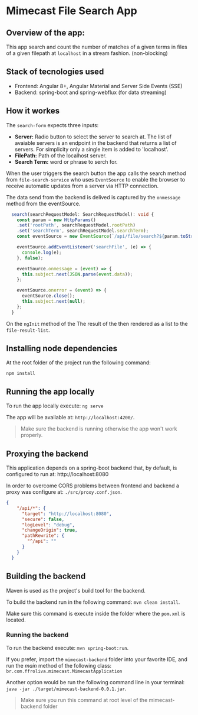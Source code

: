 # Mimecast File Search App

## Overview of the app:

This app search and count the number of matches of a given terms in files of a given filepath at `localhost` in a stream fashion. (non-blocking)

## Stack of tecnologies used

- Frontend: Angular 8+, Angular Material and Server Side Events (SSE)
- Backend: spring-boot and spring-webflux (for data streaming)

## How it workes

The `search-form` expects three inputs: 
- **Server:** Radio button to select the server to search at. The list of avaiable servers is an endpoint in the backend that returns a list of servers. For simplicity only a single item is added to 'localhost'.
- **FilePath:** Path of the localhost server. 
- **Search Term:** word or phrase to serch for.

When the user triggers the search button the app calls the search method from `file-search-service` who uses `EventSource` to enable the browser to receive automatic updates from a server via HTTP connection. 

The data send from the backend is delived is captured by the `onmessage` method from the eventSource.

```typescript
  search(searchRequestModel: SearchRequestModel): void {
    const param = new HttpParams()
    .set('rootPath', searchRequestModel.rootPath)
    .set('searchTerm', searchRequestModel.searchTerm);
    const eventSource = new EventSource(`/api/file/search?${param.toString()}`);

    eventSource.addEventListener('searchFile', (e) => {
      console.log(e);
    }, false);

    eventSource.onmessage = (event) => {
      this.subject.next(JSON.parse(event.data));
    };

    eventSource.onerror = (event) => {
      eventSource.close();
      this.subject.next(null);
    };
  }
```


On the `ngInit` method of the 
The result of the then rendered as a list to the `file-result-list`.




## Installing node dependencies

At the root folder of the project run the following command: 

```
npm install
```

## Running the app locally

To run the app locally execute: `ng serve`

The app will be available at: `http://localhost:4200/`.

> Make sure the backend is running otherwise the app won't work properly.

## Proxying the backend

This application depends on a spring-boot backend that, by default, is configured to run at: http://localhost:8080

In order to overcome CORS problems between frontend and backend a proxy was configure at: `./src/proxy.conf.json`.
```json
{
    "/api/*": {
      "target": "http://localhost:8080",
      "secure": false,
      "logLevel": "debug",
      "changeOrigin": true,
      "pathRewrite": {
        "^/api": ""
      }
    }
  }
```

## Building the backend

Maven is used as the project's build tool for the backend. 

To build the backend run in the following command: `mvn clean install`.

Make sure this command is execute inside the folder where the `pom.xml` is located.

### Running the backend

To run the backend execute: `mvn spring-boot:run`.

If you prefer, import the `mimecast-backend` folder into your favorite IDE, and run the _main_ method of the following class: `br.com.ffroliva.mimecast.MimecastApplication`

Another option would be run the following command line in your terminal: `java -jar ./target/mimecast-backend-0.0.1.jar`. 

> Make sure you run this command at root level of the mimecast-backend folder